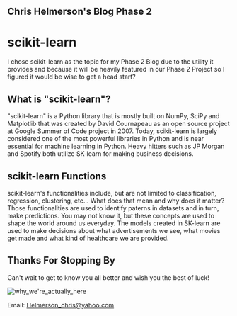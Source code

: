 ## Chris Helmerson's Blog Phase 2
# scikit-learn 

I chose scikit-learn as the topic for my Phase 2 Blog due to the utility it provides and because it will be heavily featured in our Phase 2 Project so I figured it would be wise to get a head start?

## What is "scikit-learn"?

"scikit-learn" is a Python library that is mostly built on NumPy, SciPy and Matplotlib that was created by David Cournapeau as an open source project at Google Summer of Code project in 2007. Today, scikit-learn is largely considered one of the most powerful libraries in Python and is near essential for machine learning in Python. Heavy hitters such as JP Morgan and Spotify both utilize SK-learn for making business decisions. 

## scikit-learn Functions

scikit-learn's functionalities include, but are not limited to classification, regression, clustering, etc... What does that mean and why does it matter? Those functionalities are used to identify paterns in datasets and in turn, make predictions. You may not know it, but these concepts are used to shape the world around us everyday. The models created in SK-learn are used to make decisions about what advertisements we see, what movies get made and what kind of healthcare we are provided. 

## Thanks For Stopping By

Can't wait to get to know you all better and wish you the best of luck!

![why_we're_actually_here](https://user-images.githubusercontent.com/96925271/150043638-a7048f32-7f5a-46ee-999d-9bfdda1e5f4b.gif)


Email: Helmerson_chris@yahoo.com
